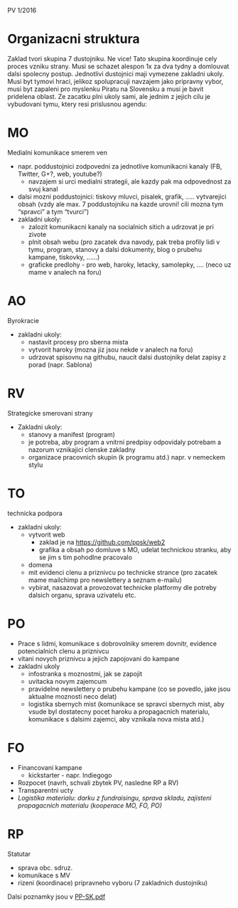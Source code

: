 PV 1/2016

Organizacni struktura
===
Zaklad tvori skupina 7 dustojniku. Ne vice! Tato skupina koordinuje cely proces vzniku strany. Musi se schazet alespon 1x za dva tydny a domlouvat dalsi spolecny postup.
Jednotlivi dustojnici maji vymezene zakladni ukoly. Musi byt tymovi hraci, jelikoz spolupracuji navzajem jako pripravny vybor, musi byt zapaleni pro myslenku Piratu na Slovensku a musi je bavit pridelena oblast. Ze zacatku plni ukoly sami, ale jednim z jejich cilu je vybudovani tymu, ktery resi prislusnou agendu:

MO
==
Medialni komunikace smerem ven
* napr. poddustojnici zodpovedni za jednotlive komunikacni kanaly (FB, Twitter, G+?, web, youtube?)
  * navzajem si urci medialni strategii, ale kazdy pak ma odpovednost za svuj kanal
* dalsi mozni poddustojnici: tiskovy mluvci, pisalek, grafik, ..... vytvarejici obsah (vzdy ale max. 7 poddustojniku na kazde urovni! cili mozna tym “spravci” a tym “tvurci”)
* zakladni ukoly:
  * zalozit komunikacni kanaly na socialnich sitich a udrzovat je pri zivote
  * plnit obsah webu (pro zacatek dva navody, pak treba profily lidi v tymu, program, stanovy a dalsi dokumenty, blog o prubehu kampane, tiskovky, ...…)
  * graficke predlohy - pro web, haroky, letacky, samolepky, .... (neco uz mame v analech na foru)

AO
==
Byrokracie
* zakladni ukoly:
  * nastavit procesy pro sberna mista
  * vytvorit haroky (mozna jiz jsou nekde v analech na foru)
  * udrzovat spisovnu na githubu, naucit dalsi dustojniky delat zapisy z porad (napr. Sablona)

RV
==
Strategicke smerovani strany
* Zakladni ukoly:
  * stanovy a manifest (program)
  * je potreba, aby program a vnitrni predpisy odpovidaly potrebam a nazorum vznikajici clenske zakladny
  * organizace pracovnich skupin (k programu atd.) napr. v nemeckem stylu

TO
===
technicka podpora
  * zakladni ukoly:
    * vytvorit web
      * zaklad je na https://github.com/ppsk/web2
      * grafika a obsah po domluve s MO, udelat technickou stranku, aby se jim s tim pohodlne pracovalo
    * domena
    * mit evidenci clenu a priznivcu po technicke strance (pro zacatek mame mailchimp pro newslettery a seznam e-mailu)	
    * vybirat, nasazovat a provozovat technicke platformy dle potreby dalsich organu, sprava uzivatelu etc.

PO
===
  * Prace s lidmi, komunikace  s dobrovolniky smerem dovnitr, evidence potencialnich clenu a priznivcu
  * vitani novych priznivcu a jejich zapojovani do kampane
  * zakladni ukoly
    * infostranka s moznostmi, jak se zapojit
    * uvitacka novym zajemcum
    * pravidelne newslettery o prubehu kampane (co se povedlo, jake jsou aktualne moznosti neco delat)
    * logistika sbernych mist (komunikace se spravci sbernych mist, aby vsude byl dostatecny pocet haroku a propagacnich materialu, komunikace s dalsimi zajemci, aby vznikala nova mista atd.)

FO
===
  * Financovani kampane
    * kickstarter - napr. Indiegogo
  * Rozpocet (navrh, schvali zbytek PV, nasledne RP a RV)
  * Transparentni ucty
  * *Logistika materialu: darku z fundraisingu, sprava skladu, zajisteni propagacnich materialu (kooperace MO, FO, PO)*

RP
===
Statutar
  * sprava obc. sdruz.
  * komunikace s MV
  * rizeni (koordinace) pripravneho vyboru (7 zakladnich dustojniku)


Dalsi poznamky jsou v [PP-SK.pdf](https://github.com/ppsk/spisy/blob/master/PV/2016/1/PP-SK.pdf)
